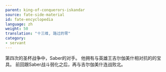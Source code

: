 ```yaml
---
parent: king-of-conquerors-iskandar
source: fate-side-material
id: fate-encyclopedia
language: zh
weight: 50
translation: "十三维, 路过的零"
category:
- servant
---
```


第四次的圣杯战争中，Saber的对手。
他拥有与英雄王吉尔伽美什相对抗的的宝具。
前回跟Saber战斗弱化之后，再与吉尔伽美什连战败北。
